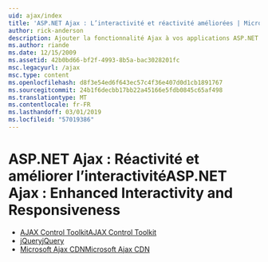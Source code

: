 ```yaml
---
uid: ajax/index
title: 'ASP.NET Ajax : L’interactivité et réactivité améliorées | Microsoft Docs'
author: rick-anderson
description: Ajouter la fonctionnalité Ajax à vos applications ASP.NET avec jQuery ou les outils de contrôle Ajax. Améliorer les performances de vos applications Ajax avec le Micro...
ms.author: riande
ms.date: 12/15/2009
ms.assetid: 42b0bd66-bf2f-4993-8b5a-bac3028201fc
msc.legacyurl: /ajax
msc.type: content
ms.openlocfilehash: d8f3e54ed6f643ec57c4f36e407d0d1cb1891767
ms.sourcegitcommit: 24b1f6decbb17bb22a45166e5fdb0845c65af498
ms.translationtype: MT
ms.contentlocale: fr-FR
ms.lasthandoff: 03/01/2019
ms.locfileid: "57019386"
---
```

<a name="aspnet-ajax--enhanced-interactivity-and-responsiveness"></a><span data-ttu-id="5948d-104">ASP.NET Ajax : Réactivité et améliorer l’interactivité</span><span class="sxs-lookup"><span data-stu-id="5948d-104">ASP.NET Ajax : Enhanced Interactivity and Responsiveness</span></span>
====================
- [<span data-ttu-id="5948d-105">AJAX Control Toolkit</span><span class="sxs-lookup"><span data-stu-id="5948d-105">AJAX Control Toolkit</span></span>](https://go.devexpress.com/AjaxControlToolkit_ASP_Resources_ASP_AJAX_Index.aspx)
- [<span data-ttu-id="5948d-106">jQuery</span><span class="sxs-lookup"><span data-stu-id="5948d-106">jQuery</span></span>](http://jquery.com/)
- [<span data-ttu-id="5948d-107">Microsoft Ajax CDN</span><span class="sxs-lookup"><span data-stu-id="5948d-107">Microsoft Ajax CDN</span></span>](cdn/overview.md)
